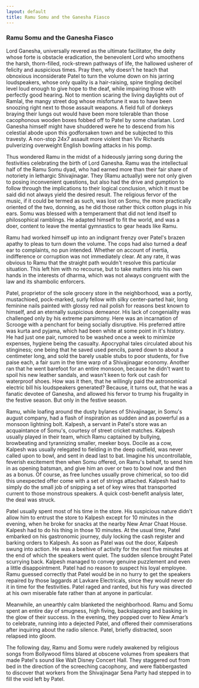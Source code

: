 ```yaml
---
layout: default
title: Ramu Somu and the Ganesha Fiasco
---
```


### Ramu Somu and the Ganesha Fiasco

Lord Ganesha, universally revered as the ultimate facilitator, the deity whose forte is obstacle eradication, the benevolent Lord who smoothens the harsh, thorn-filled, rock-strewn pathways of life, the hallowed usherer of felicity and auspicious times. Pray then, why doesn't he teach that obnoxious inconsiderate Patel to turn the volume down on his jarring loudspeakers, whose only quality is a hair-raising, spine tingling decibel level loud enough to give hope to the deaf, while impairing those with perfectly good hearing. Not to mention scaring the living daylights out of Ramlal, the mangy street dog whose misfortune it was to have been snoozing right next to those  assault weapons. A field full of donkeys braying their lungs out would have been more tolerable than those cacophonous wooden boxes fobbed off to Patel by some charlatan. Lord Ganesha himself might have shuddered were he to descend from his celestial abode upon this godforsaken town and be subjected to this travesty. A non-stop 24x7 assault more violent than Viv Richards pulverizing overweight English bowling attacks in his pomp.

Thus wondered Ramu in the midst of a hideously jarring song during the festivities celebrating the birth of Lord Ganesha. Ramu was the intellectual half of the Ramu Somu dyad, who had earned more than their fair share of notoriety in lethargic Shivajinagar. They (Ramu actually) were not only given to posing inconvenient questions, but also had the drive and gumption to follow through the implications to their logical conclusion, which it must be said did not always yield the desired result. The religious fervor of the music, if it could be termed as such, was lost on Somu, the more practically oriented of the two, donning, as he did those rather thick cotton plugs in his ears. Somu was blessed with a temperament that did not lend itself to philosophical ramblings. He adapted himself to fit the world, and was a doer, content to leave the mental gymnastics to gear heads like Ramu.

Ramu had worked himself up into an indignant frenzy over Patel's brazen apathy to pleas to turn down the volume. The cops had also turned a deaf ear to complaints, no pun intended. Whether on account of inertia, indifference or corruption was not immediately clear. At any rate, it was obvious to Ramu that the straight path wouldn't resolve this particular situation. This left him with no recourse, but to take matters into his own hands in the interests of dharma, which was not always congruent with the law and its shambolic enforcers. 

Patel, proprietor of the sole grocery store in the neighborhood, was a portly, mustachioed, pock-marked, surly fellow with silky center-parted hair, long feminine nails painted with glossy red nail polish for reasons best known to himself, and an eternally suspicious demeanor. His lack of congeniality was challenged only by his extreme parsimony. Here was an incarnation of Scrooge with a penchant for being socially disruptive. His preferred attire was kurta and pyjama, which had been white at some point in it's history. He had just one pair, rumored to be washed once a week to minimize expenses, hygiene being the casualty. Apocryphal tales circulated about his stinginess; one being that he saved used pencils, pared down to about a centimeter long, and sold the barely usable stubs to poor students, for five paise each, a fair sum in the time warp of a Shivajinagar economy. Another ran that he went barefoot for an entire monsoon, because he didn't want to spoil his new leather sandals, and wasn't keen to fork out cash for waterproof shoes. How was it then, that he willingly paid the astronomical electric bill his loudspeakers generated? Because, it turns out, that he was a fanatic devotee of Ganesha, and allowed his fervor to trump his frugality in the festive season. But only in the festive season. 

Ramu, while loafing around the dusty bylanes of Shivajinagar, in Somu's august company, had a flash of inspiration as sudden and as powerful as a monsoon lightning bolt. Kalpesh, a servant in Patel's store was an acquaintance of Somu's, courtesy of street cricket matches. Kalpesh usually played in their team, which Ramu captained by bullying, browbeating and tyrannizing smaller, meeker boys. Docile as a cow, Kalpesh was usually relegated to fielding in the deep outfield, was never called upon to bowl, and sent in dead last to bat. Imagine his uncontrollable, feverish excitement then when Somu offered, on Ramu's behalf, to send him in as opening batsman, and give him an over or two to bowl now and then as a bonus. Of course, as free lunches usually prove chimerical, so too did this unexpected offer come with a set of strings attached. Kalpesh had to simply do the small job of snipping a set of key wires that transported current to those monstrous speakers. A quick cost-benefit analysis later, the deal was struck. 

Patel usually spent most of his time in the store. His suspicious nature didn't allow him to entrust the store to Kalpesh except for 10 minutes in the evening, when he broke for snacks at the nearby New Amar Chaat House. Kalpesh had to do his thing in those 10 minutes. At the usual time, Patel embarked on his gastronomic journey, duly locking the cash register and barking orders to Kalpesh. As soon as Patel was out the door, Kalpesh swung into action. He was a beehive of activity for the next five minutes at the end of which the speakers went quiet. The sudden silence brought Patel scurrying back. Kalpesh managed to convey genuine puzzlement and even a little disappointment. Patel had no reason to suspect his loyal employee. Ramu guessed correctly that Patel would be in no hurry to get the speakers repaired by those laggards at Lavkare Electricals, since they would never do it in time for the festivities. Patel raged and ranted, but his fury was directed at his own miserable fate rather than at anyone in particular. 

Meanwhile, an unearthly calm blanketed the neighborhood. Ramu and Somu spent an entire day of smugness, high fiving, backslapping and basking in the glow of their success. In the evening, they popped over to New Amar’s to celebrate, running into a dejected Patel, and offered their commiserations after inquiring about the radio silence. Patel, briefly distracted, soon relapsed into gloom.

The following day, Ramu and Somu were rudely awakened by religious songs from Bollywood films blared at obscene volumes from speakers that made Patel's sound like Walt Disney Concert Hall. They staggered out from bed in the direction of the screeching cacophony, and were flabbergasted to discover that workers from the Shivajinagar Sena Party had stepped in to fill the void left by Patel.











